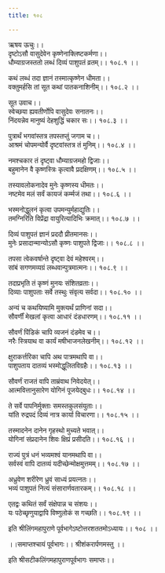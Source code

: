 ```yaml
---
title: १०८

---
```

ऋषय ऊचुः।।  
दृष्टोऽसौ वासुदेवेन कृष्णेनाक्लिष्टकर्मणा।।  
धौम्याग्रजस्ततो लब्धं दिव्यं पाशुपतं व्रतम्।। १०८.१ ।।  
  
कथं लब्धं तदा ज्ञानं तस्मात्कृष्णेन धीमता।।  
वक्तुमर्हसि तां सूत कथां पातकनाशिनीम्।। १०८.२ ।।  
  
सूत उवाच।।  
स्वेच्छया ह्यवतीर्णोपि वासुदेवः सनातनः।।  
निंदयन्नेव मानुष्यं देहशुद्धिं चकार सः।। १०८.३ ।।  
  
पुत्रार्थं भगवांस्तत्र तपस्तप्तुं जगाम च।।  
आश्रमं चोपमन्योर्वै दृष्टवांस्तत्र तं मुनिम्।। १०८.४ ।।  
  
नमश्चकार तं दृष्ट्वा धौम्याग्रजमहो द्विजाः।।  
बहुमानेन वै कृष्णस्त्रिः कृत्वावै प्रदक्षिणम्।। १०८.५ ।।  
  
तस्यावलोकनादेव मुनेः कृष्णस्य धीमतः।।  
नष्टमेव मलं सर्वं कायजं कर्म्मजं तथा।। १०८.६ ।।  
  
भस्मनोद्धूलनं कृत्वा उपमन्युर्महाद्युतिः।।  
तमग्निरिति विप्रेंद्रा वायुरित्यादिभिः क्रमात्।। १०८.७ ।।  
  
दिव्यं पाशुपतं ज्ञानं प्रददौ प्रीतमानसः।।  
मुनेः प्रसादान्मान्योऽसौ कृष्णः पाशुपते द्विजाः।। १०८.८ ।।  
  
तपसा त्वेकवर्षान्ते दृष्ट्वा देवं महेश्वरम्।।  
सांबं सगणमव्यग्रं लब्धवान्पुत्रमात्मनः।। १०८.९ ।।  
  
तदाप्रभृति तं कृष्णं मुनयः संशितव्रताः।।  
दिव्याः पाशुपताः सर्वे तस्थुः संवृत्य सर्वदा।। १०८.१० ।।  
  
अन्यं च कथयिष्यामि मुक्त्यर्थं प्राणिनां सदा।।  
सौवर्णीं मेखलां कृत्वा आधारं दंडधारणम्।। १०८.११ ।।  
  
सौवर्णं पिंडिकं चापि व्यजनं दंडमेव च।।  
नरैः स्त्रियाथ वा कार्यं मषीभाजनलेखनीम्।। १०८.१२ ।।  
  
क्षुराकर्त्तरिका चापि अथ पात्रमथापि वा।।  
पाशुपताय दातव्यं भस्मोद्धूलितविग्रहैः।। १०८.१३ ।।  
  
सौवर्णं राजतं वापि ताम्रंवाथ निवेदयेत्।।  
आत्मवित्तानुसारेण योगिनं पूजयेद्बुधः।। १०८.१४ ।।  
  
ते सर्वे पापनिर्मुक्ताः समस्तकुलसंयुताः।।  
यांति रुद्रपदं दिव्यं नात्र कार्या विचारणा।। १०८.१५ ।।  
  
तस्मादनेन दानेन गृहस्थो मुच्यते भवात्।।  
योगिनां संप्रदानेन शिवः क्षिप्रं प्रसीदति।। १०८.१६ ।।  
  
राज्यं पुत्रं धनं भव्यमश्वं यानमथापि वा।।  
सर्वस्वं वापि दातव्यं यदीच्छेन्मोक्षमुत्तमम्।। १०८.१७ ।।  
  
अध्रुवेण शरीरेण ध्रुवं साध्यं प्रयत्नतः।।  
भव्यं पाशुपतं नित्यं संसारार्णवतारकम्।। १०८.१८ ।।  
  
एतद्वः कथितं सर्वं संक्षेपान्न च संशयः।।  
यः पठेच्छृणुयाद्वापि विष्णुलोकं स गच्छति।। १०८.१९ ।।  
  
इति श्रीलिंगमहापुराणे पूर्वभागेऽष्टोत्तरशततमोऽध्यायः।। १०८ ।।  
  
।।समाप्तश्चायं पूर्वभागः।। श्रीशंकरार्पणमस्तु ।।  
  
इति श्रीसटीकलिंगमहापुराणपूर्वभागः समाप्तः।।